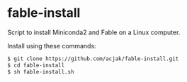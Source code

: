 # fable-install
Script to install Miniconda2 and Fable on a Linux computer.

Install using these commands:
```bash
$ git clone https://github.com/acjak/fable-install.git
$ cd fable-install
$ sh fable-install.sh
```
